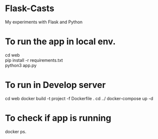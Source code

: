 # Flask-Casts
My experiments with Flask and Python
 

# To run the app in local env.   
cd web  
pip install -r requirements.txt  
python3 app.py
      
# To run in Develop server

 

cd web
docker build -t project -f Dockerfile . 
cd ../
docker-compose up -d 
 
# To check if app is running 
docker ps.



